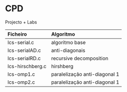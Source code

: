 CPD
===

Projecto + Labs
  
Ficheiro | Algoritmo  
:--------- | :---------  
lcs-serial.c | algoritmo base  
lcs-serialAD.c | anti-diagonais 
lcs-serialRD.c | recursive decomposition
lcs-hirschberg.c | hirshberg  
lcs-omp1.c | paralelização anti-diagonal 1
lcs-omp2.c | paralelização anti-diagonal 1
 
